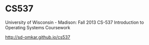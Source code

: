 CS537
=====

University of Wisconsin - Madison: Fall 2013 
CS-537 Introduction to Operating Systems Coursework

http://sd-omkar.github.io/cs537

